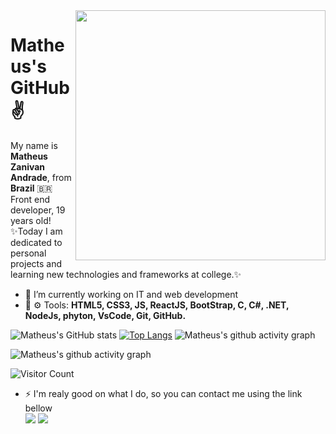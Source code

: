 <img src="https://acegif.com/wp-content/uploads/cat-typing-2.gif" min-width="400px" max-width="400px" width="400px" align="right" >

# Matheus's GitHub :v:
<p align="left"> 
  My name is <strong>Matheus Zanivan Andrade</strong>, from <strong>Brazil</strong> 🇧🇷<br>
  Front end developer, 19 years old!<br>
  ✨Today I am dedicated to personal projects and learning new technologies and frameworks at college.✨
</p>


- 🔭 I’m currently working on IT and web development
- 💼 ⚙ Tools: <strong>HTML5, CSS3, JS, ReactJS, BootStrap, C, C#, .NET, NodeJs, phyton, VsCode, Git, GitHub.</strong> 

![Matheus's GitHub stats](https://github-readme-stats.vercel.app/api?username=MatheusZanivan&show_icons=true&theme=tokyonight)
[![Top Langs](https://github-readme-stats.vercel.app/api/top-langs/?username=MatheusZanivan&langs_count=8&theme=tokyonight)](https://github.com/MatheusZanivan/github-readme-stats)
![Matheus's github activity graph](https://github-profile-trophy.vercel.app/?username=MatheusZanivan&theme=juicyfresh&no-bg=true&no-frame=true&column=4&%22)

<!--[![MatheusZanivan's wakatime stats](https://github-readme-stats.vercel.app/api/wakatime?username=willianrod)](https://github.com/anuraghazra/github-readme-stats)-->






![Matheus's github activity graph](https://activity-graph.herokuapp.com/graph?username=MatheusZanivan&theme=react-dark)

<!--<img src="https://github-readme-streak-stats.herokuapp.com?user=MatheusZanivan&theme=tokyonight&hide_border=true&background=FFFFFF00" style="width:100%;">-->

![Visitor Count](https://profile-counter.glitch.me/MatheusZanivan/count.svg)

- ⚡ I'm realy good on what I do, so you can contact me using the link bellow <br>
  <a href="https://www.linkedin.com/in/matheuszanivan/" target="_blank" alt="Linkedin" >
  <img src="https://img.shields.io/badge/-Linkedin-0e76a8?style=flat-square&logo=Linkedin&logoColor=white&link=https:https://www.linkedin.com/in/matheuszanivan/" /></a>
  <a href="https://api.whatsapp.com/send?phone=5511933553767" target="_blank" alt="WhatsApp">
  <img src="https://img.shields.io/badge/-WhatsApp-25d366?style=flat-square&labelColor=25d366&logo=whatsapp&logoColor=white&link=https://api.whatsapp.com/send?phone=5511933553767"></a><br>
